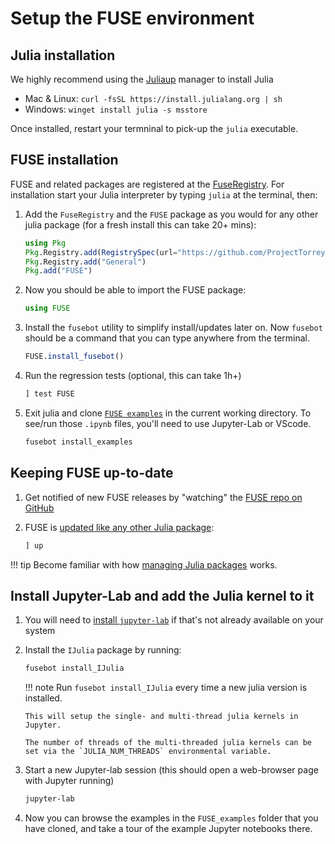 # Setup the FUSE environment

## Julia installation

We highly recommend using the [Juliaup](https://github.com/JuliaLang/juliaup) manager to install Julia
* Mac & Linux: `curl -fsSL https://install.julialang.org | sh`
* Windows: `winget install julia -s msstore`

Once installed, restart your termninal to pick-up the `julia` executable.

## FUSE installation

FUSE and related packages are registered at the [FuseRegistry](https://github.com/ProjectTorreyPines/FuseRegistry.jl/).
For installation start your Julia interpreter by typing `julia` at the terminal, then:

1. Add the `FuseRegistry` and the `FUSE` package as you would for any other julia package (for a fresh install this can take 20+ mins):

   ```julia
   using Pkg
   Pkg.Registry.add(RegistrySpec(url="https://github.com/ProjectTorreyPines/FuseRegistry.jl.git"))
   Pkg.Registry.add("General")
   Pkg.add("FUSE")
   ```

1. Now you should be able to import the FUSE package:

   ```julia
   using FUSE
   ```

1. Install the `fusebot` utility to simplify install/updates later on. Now `fusebot` should be a command that you can type anywhere from the terminal.

   ```julia
   FUSE.install_fusebot()
   ```

1. Run the regression tests (optional, this can take 1h+)

    ```julia
    ] test FUSE
    ```

1. Exit julia and clone [`FUSE examples`](https://github.com/ProjectTorreyPines/FUSE_examples) in the current working directory. To see/run those `.ipynb` files, you'll need to use Jupyter-Lab or VScode.

   ```bash
   fusebot install_examples
   ```

## Keeping FUSE up-to-date

1. Get notified of new FUSE releases by "watching" the [FUSE repo on GitHub](https://github.com/ProjectTorreyPines/FUSE.jl)

1. FUSE is [updated like any other Julia package](https://pkgdocs.julialang.org/v1/managing-packages/#updating):

    ```julia
    ] up
    ```

!!! tip
    Become familiar with how [managing Julia packages](https://pkgdocs.julialang.org/v1/managing-packages/) works.

## Install Jupyter-Lab and add the Julia kernel to it
1. You will need to [install `jupyter-lab`](https://jupyterlab.readthedocs.io/en/stable/getting_started/installation.html) if that's not already available on your system 

1. Install the `IJulia` package by running:

   ```bash
   fusebot install_IJulia
   ```

   !!! note
       Run `fusebot install_IJulia` every time a new julia version is installed.

       This will setup the single- and multi-thread julia kernels in Jupyter.

       The number of threads of the multi-threaded julia kernels can be set via the `JULIA_NUM_THREADS` environmental variable.

1. Start a new Jupyter-lab session (this should open a web-browser page with Jupyter running)

   ```bash
   jupyter-lab
   ```

1.  Now you can browse the examples in the `FUSE_examples` folder that you have cloned, and take a tour of the example Jupyter notebooks there.
